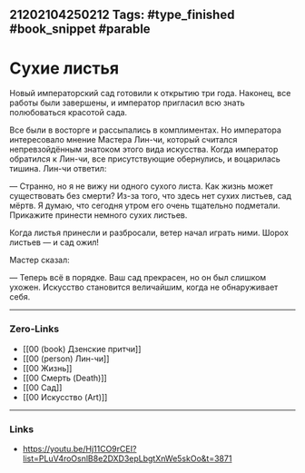 21202104250212
Tags: #type_finished #book_snippet #parable
---
# Сухие листья

Новый императорский сад готовили к открытию три года. Наконец, все работы были завершены, и император пригласил всю знать полюбоваться красотой сада.

Все были в восторге и рассыпались в комплиментах. Но императора интересовало мнение Мастера Лин-чи, который считался непревзойдённым знатоком этого вида искусства. Когда император обратился к Лин-чи, все присутствующие обернулись, и воцарилась тишина. Лин-чи ответил:

— Странно, но я не вижу ни одного сухого листа. Как жизнь может существовать без смерти? Из-за того, что здесь нет сухих листьев, сад мёртв. Я думаю, что сегодня утром его очень тщательно подметали. Прикажите принести немного сухих листьев.

Когда листья принесли и разбросали, ветер начал играть ними. Шорох листьев — и сад ожил!

Мастер сказал:

— Теперь всё в порядке. Ваш сад прекрасен, но он был слишком ухожен. Искусство становится величайшим, когда не обнаруживает себя.  

---
### Zero-Links
- [[00 (book) Дзенские притчи]]
- [[00 (person) Лин-чи]]
- [[00 Жизнь]]
- [[00 Смерть (Death)]]
- [[00 Сад]]
- [[00 Искусство (Art)]]
---
### Links
- https://youtu.be/Hj11CO9rCEI?list=PLuV4roOsnlB8e2DXD3epLbgtXnWe5skOo&t=3871
